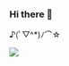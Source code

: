 ### Hi there 👋
♪(ﾟ▽^*)ﾉ⌒☆

![](https://github-readme-stats.vercel.app/api?username=Solaestas&theme=dark)
